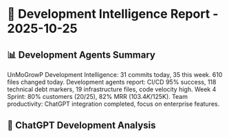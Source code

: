 # 🚀 Development Intelligence Report - 2025-10-25

## 📊 Development Agents Summary
UnMoGrowP Development Intelligence: 31 commits today, 35 this week. 610 files changed today. Development agents report: CI/CD 95% success, 118 technical debt markers, 19 infrastructure files, code velocity high. Week 4 Sprint: 80% customers (20/25), 82% MRR ($103.4K/$125K). Team productivity: ChatGPT integration completed, focus on enterprise features.

## 🧠 ChatGPT Development Analysis
